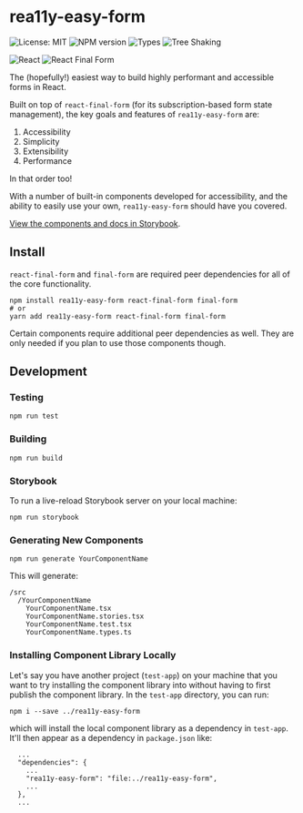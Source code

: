 # rea11y-easy-form

![License: MIT](https://img.shields.io/npm/l/rea11y-easy-form)
![NPM version](https://img.shields.io/npm/v/rea11y-easy-form.svg)
![Types](https://img.shields.io/npm/types/rea11y-easy-form)
![Tree Shaking](https://flat.badgen.net/bundlephobia/tree-shaking/rea11y-easy-form)

![React](https://img.shields.io/badge/React-%2320232a.svg?logo=React&logoColor=%2361DAFB)
![React Final Form](https://img.shields.io/badge/React%20Final%20Form-%23333639.svg?logo=react&logoColor=white)

The (hopefully!) easiest way to build highly performant and accessible forms in React.

Built on top of `react-final-form` (for its subscription-based form state management), the key goals and features of `rea11y-easy-form` are:

1. Accessibility
2. Simplicity
3. Extensibility
4. Performance

In that order too!

With a number of built-in components developed for accessibility, and the ability to easily use your own, `rea11y-easy-form` should have you covered.

[View the components and docs in Storybook](https://mynamesleon.github.io/rea11y-easy-form/).

## Install

`react-final-form` and `final-form` are required peer dependencies for all of the core functionality.

```shell
npm install rea11y-easy-form react-final-form final-form
# or
yarn add rea11y-easy-form react-final-form final-form
```

Certain components require additional peer dependencies as well. They are only needed if you plan to use those components though.

## Development

### Testing

```
npm run test
```

### Building

```
npm run build
```

### Storybook

To run a live-reload Storybook server on your local machine:

```
npm run storybook
```

### Generating New Components

```
npm run generate YourComponentName
```

This will generate:

```
/src
  /YourComponentName
    YourComponentName.tsx
    YourComponentName.stories.tsx
    YourComponentName.test.tsx
    YourComponentName.types.ts
```

### Installing Component Library Locally

Let's say you have another project (`test-app`) on your machine that you want to try installing the component library into without having to first publish the component library. In the `test-app` directory, you can run:

```
npm i --save ../rea11y-easy-form
```

which will install the local component library as a dependency in `test-app`. It'll then appear as a dependency in `package.json` like:

```
  ...
  "dependencies": {
    ...
    "rea11y-easy-form": "file:../rea11y-easy-form",
    ...
  },
  ...
```
